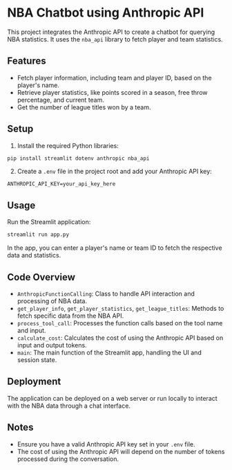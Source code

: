 
# NBA Chatbot using Anthropic API

This project integrates the Anthropic API to create a chatbot for querying NBA statistics. It uses the `nba_api` library to fetch player and team statistics.

## Features

- Fetch player information, including team and player ID, based on the player's name.
- Retrieve player statistics, like points scored in a season, free throw percentage, and current team.
- Get the number of league titles won by a team.

## Setup

1. Install the required Python libraries:
```bash
pip install streamlit dotenv anthropic nba_api
```
2. Create a `.env` file in the project root and add your Anthropic API key:
```
ANTHROPIC_API_KEY=your_api_key_here
```

## Usage

Run the Streamlit application:

```bash
streamlit run app.py
```

In the app, you can enter a player's name or team ID to fetch the respective data and statistics.

## Code Overview

- `AnthropicFunctionCalling`: Class to handle API interaction and processing of NBA data.
- `get_player_info`, `get_player_statistics`, `get_league_titles`: Methods to fetch specific data from the NBA API.
- `process_tool_call`: Processes the function calls based on the tool name and input.
- `calculate_cost`: Calculates the cost of using the Anthropic API based on input and output tokens.
- `main`: The main function of the Streamlit app, handling the UI and session state.

## Deployment

The application can be deployed on a web server or run locally to interact with the NBA data through a chat interface.

## Notes

- Ensure you have a valid Anthropic API key set in your `.env` file.
- The cost of using the Anthropic API will depend on the number of tokens processed during the conversation.
